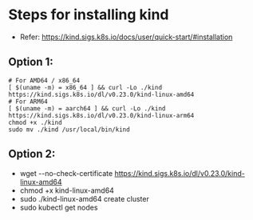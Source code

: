 # Steps for installing kind 

* Refer: https://kind.sigs.k8s.io/docs/user/quick-start/#installation

## Option 1:
```
# For AMD64 / x86_64
[ $(uname -m) = x86_64 ] && curl -Lo ./kind https://kind.sigs.k8s.io/dl/v0.23.0/kind-linux-amd64
# For ARM64
[ $(uname -m) = aarch64 ] && curl -Lo ./kind https://kind.sigs.k8s.io/dl/v0.23.0/kind-linux-arm64
chmod +x ./kind
sudo mv ./kind /usr/local/bin/kind
```

## Option 2:
* wget --no-check-certificate https://kind.sigs.k8s.io/dl/v0.23.0/kind-linux-amd64
* chmod +x kind-linux-amd64
* sudo ./kind-linux-amd64 create cluster
* sudo kubectl get nodes


